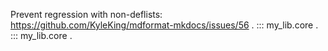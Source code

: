Prevent regression with non-deflists: https://github.com/KyleKing/mdformat-mkdocs/issues/56
.
::: my_lib.core
.
::: my_lib.core
.
